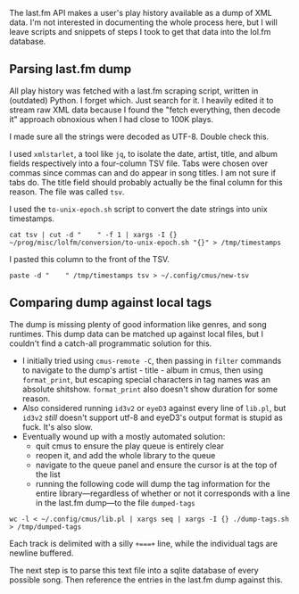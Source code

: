 The last.fm API makes a user's play history available as a dump of XML data. I'm not interested in documenting the whole process here, but I will leave scripts and snippets of steps I took to get that data into the lol.fm database.

## Parsing last.fm dump

All play history was fetched with a last.fm scraping script, written in (outdated) Python. I forget which. Just search for it. I heavily edited it to stream raw XML data because I found the "fetch everything, then decode it" approach obnoxious when I had close to 100K plays.

I made sure all the strings were decoded as UTF-8. Double check this.

I used `xmlstarlet`, a tool like `jq`, to isolate the date, artist, title, and album fields respectively into a four-column TSV file. Tabs were chosen over commas since commas can and do appear in song titles. I am not sure if tabs do. The title field should probably actually be the final column for this reason. The file was called `tsv`.

I used the `to-unix-epoch.sh` script to convert the date strings into unix timestamps.

```
cat tsv | cut -d "    " -f 1 | xargs -I {} ~/prog/misc/lolfm/conversion/to-unix-epoch.sh "{}" > /tmp/timestamps
```

I pasted this column to the front of the TSV.

```
paste -d "    " /tmp/timestamps tsv > ~/.config/cmus/new-tsv
```

## Comparing dump against local tags

The dump is missing plenty of good information like genres, and song runtimes. This dump data can be matched up against local files, but I couldn't find a catch-all programmatic solution for this.

- I initially tried using `cmus-remote -C`, then passing in `filter` commands to navigate to the dump's artist - title - album in cmus, then using `format_print`, but escaping special characters in tag names was an absolute shitshow. `format_print` also doesn't show duration for some reason.
- Also considered running `id3v2` or `eyeD3` against every line of `lib.pl`, but `id3v2` _still_ doesn't support utf-8 and eyeD3's output format is stupid as fuck. It's also slow. 
- Eventually wound up with a mostly automated solution:
  - quit cmus to ensure the play queue is entirely clear
  - reopen it, and add the whole library to the queue
  - navigate to the queue panel and ensure the cursor is at the top of the list
  - running the following code will dump the tag information for the entire library—regardless of whether or not it corresponds with a line in the last.fm dump—to the file `dumped-tags`

```
wc -l < ~/.config/cmus/lib.pl | xargs seq | xargs -I {} ./dump-tags.sh > /tmp/dumped-tags
```

Each track is delimited with a silly `+===+` line, while the individual tags are newline buffered.

The next step is to parse this text file into a sqlite database of every possible song. Then reference the entries in the last.fm dump against this.
